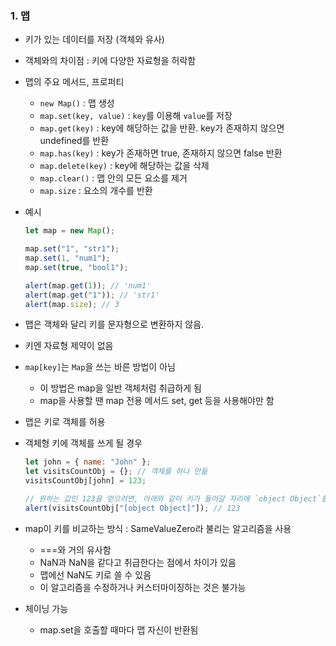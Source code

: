 ### 1. 맵

- 키가 있는 데이터를 저장 (객체와 유사)
- 객체와의 차이점 : 키에 다양한 자료형을 허락함

- 맵의 주요 메서드, 프로퍼티

  - `new Map()` : 맵 생성
  - `map.set(key, value)` : `key`를 이용해 `value`를 저장
  - `map.get(key)` : key에 해당하는 값을 반환. key가 존재하지 않으면 undefined를 반환
  - `map.has(key)` : key가 존재하면 true, 존재하지 않으면 false 반환
  - `map.delete(key)` : key에 해당하는 값을 삭제
  - `map.clear()` : 맵 안의 모든 요소를 제거
  - `map.size` : 요소의 개수를 반환

- 예시

  ```javascript
  let map = new Map();

  map.set("1", "str1");
  map.set(1, "num1");
  map.set(true, "bool1");

  alert(map.get(1)); // 'num1'
  alert(map.get("1")); // 'str1'
  alert(map.size); // 3
  ```

- 맵은 객체와 달리 키를 문자형으로 변환하지 않음.
- 키엔 자료형 제약이 없음

- `map[key]`는 `Map`을 쓰는 바른 방법이 아님

  - 이 방법은 map을 일반 객체처럼 취급하게 됨
  - map을 사용할 땐 map 전용 메서드 set, get 등을 사용해야만 함

- 맵은 키로 객체를 허용
- 객체형 키에 객체를 쓰게 될 경우

  ```javascript
  let john = { name: "John" };
  let visitsCountObj = {}; // 객체를 하나 만듦
  visitsCountObj[john] = 123;

  // 원하는 값인 123을 얻으려면, 아래와 같이 키가 들어갈 자리에 `object Object`를 써줘야 함
  alert(visitsCountObj["[object Object]"]); // 123
  ```

- map이 키를 비교하는 방식 : SameValueZero라 불리는 알고리즘을 사용

  - ===와 거의 유사함
  - NaN과 NaN을 같다고 취급한다는 점에서 차이가 있음
  - 맵에선 NaN도 키로 쓸 수 있음
  - 이 알고리즘을 수정하거나 커스터마이징하는 것은 불가능

- 체이닝 가능
  - map.set을 호출할 때마다 맵 자신이 반환됨
